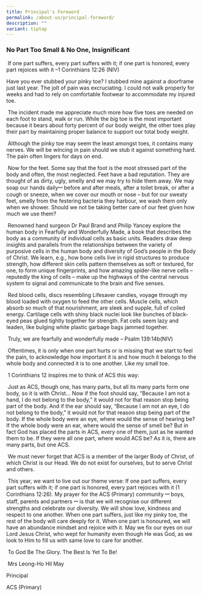```yaml
---
title: Principal's Foreword
permalink: /about-us/principal-foreword/
description: ""
variant: tiptap
---
```

<h3>No Part Too Small &amp; No One, Insignificant</h3>
<p></p>
<p>&nbsp;If one part suffers, every part suffers with it; if one part is
honored, every part rejoices with it –1 Corinthians 12:26 (NIV)</p>
<p>Have you ever stubbed your pinky toe? I stubbed mine against a doorframe
just last year. The jolt of pain was excruciating. I could not walk properly
for weeks and had to rely on comfortable footwear to accommodate my injured
toe.</p>
<p>&nbsp;The incident made me appreciate much more how five toes are needed
on each foot to stand, walk or run. While the big toe is the most important
because it bears about forty percent of our body weight, the other toes
play their part by maintaining proper balance to support our total body
weight.</p>
<p>&nbsp;Although the pinky toe may seem the least amongst toes, it contains
many nerves. We will be wincing in pain should we stub it against something
hard. The pain often lingers for days on end.&nbsp;</p>
<p>&nbsp;Now for the feet. Some say that the foot is the most stressed part
of the body and often, the most neglected. Feet have a bad reputation.
They are thought of as dirty, ugly, smelly and we may try to hide them
away.&nbsp;We may soap our hands dailyꟷ before and after meals, after a
toilet break, or after a cough or sneeze, when we cover our mouth or nose
– but for our sweaty feet, smelly from the festering bacteria they harbour,
we wash them only when we shower. Should we not be taking better care of
our feet given how much we use them?</p>
<p>&nbsp;Renowned hand surgeon Dr Paul Brand and Philip Yancey explore the
human body in Fearfully and Wonderfully Made, a book that describes the
body as a community of individual cells as basic units. Readers draw deep
insights and parallels from the relationships between the variety of purposive
cells in the human body and diversity of God’s people in the Body of Christ.
We learn, e.g., how bone cells live in rigid structures to produce strength,
how different skin cells pattern themselves as soft or textured, for one,
to form unique fingerprints, and how amazing spider-like nerve cells –
reputedly the king of cells – make up the highways of the central nervous
system to signal and communicate to the brain and five senses. &nbsp;</p>
<p>&nbsp;Red blood cells, discs resembling Lifesaver candies, voyage through
my blood loaded with oxygen to feed the other cells. Muscle cells, which
absorb so much of that nourishment, are sleek and supple, full of coiled
energy. Cartilage cells with shiny black nuclei look like bunches of black-eyed
peas glued tightly together for strength. Fat cells seem lazy and leaden,
like bulging white plastic garbage bags jammed together.</p>
<p>&nbsp;Truly, we are fearfully and wonderfully made – Psalm 139:14b(NIV)</p>
<p>&nbsp;Oftentimes, it is only when one part hurts or is missing that we
start to feel the pain, to acknowledge how important it is and how much
it belongs to the whole body and connected it is to one another. Like my
small toe.</p>
<p>&nbsp;1 Corinthians 12 inspires me to think of ACS this way:</p>
<p>&nbsp;Just as ACS, though one, has many parts, but all its many parts
form one body,&nbsp;so it is with Christ… Now if the foot should say, “Because
I am not a hand, I do not belong to the body,” it would not for that reason
stop being part of the body.&nbsp;And if the ear should say, “Because I
am not an eye, I do not belong to the body,” it would not for that reason
stop being part of the body.&nbsp;If the whole body were an eye, where
would the sense of hearing be? If the whole body were an ear, where would
the sense of smell be? But in fact God has placed&nbsp;the parts in ACS,
every one of them, just as he wanted them to be.&nbsp;If they were all
one part, where would ACS be?&nbsp;As it is, there are many parts, but
one ACS.</p>
<p>&nbsp;We must never forget that ACS is a member of the larger Body of
Christ, of which Christ is our Head. We do not exist for ourselves, but
to serve Christ and others.</p>
<p>&nbsp;This year, we want to live out our theme verse: If one part suffers,
every part suffers with it; if one part is honored, every part rejoices
with it (1 Corinthians 12:26). My prayer for the ACS (Primary) community
ꟷ boys, staff, parents and partners ꟷ is that we will recognise our different
strengths and celebrate our diversity. We will show love, kindness and
respect to one another. When one part suffers, just like my pinky toe,
the rest of the body will care deeply for it. When one part is honoured,
we will have an abundance mindset and rejoice with it. May we fix our eyes
on our Lord Jesus Christ, who wept for humanity even though He was God,
as we look to Him to fill us with same love to care for another.</p>
<p>&nbsp;To God Be The Glory. The Best Is Yet To Be!</p>
<p>&nbsp;Mrs Leong-Ho Hil May</p>
<p>Principal</p>
<p>ACS (Primary)</p>
<p></p>
<p></p>